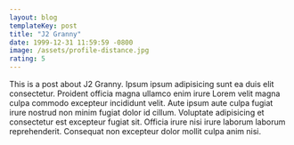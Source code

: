 ```yaml
---
layout: blog
templateKey: post
title: "J2 Granny"
date: 1999-12-31 11:59:59 -0800
image: /assets/profile-distance.jpg
rating: 5
---
```


This is a post about J2 Granny. Ipsum ipsum adipisicing sunt ea duis elit consectetur. Proident officia magna ullamco enim irure Lorem velit magna culpa commodo excepteur incididunt velit. Aute ipsum aute culpa fugiat irure nostrud non minim fugiat dolor id cillum. Voluptate adipisicing et consectetur est excepteur fugiat sit. Officia irure nisi irure laborum laborum reprehenderit. Consequat non excepteur dolor mollit culpa anim nisi.